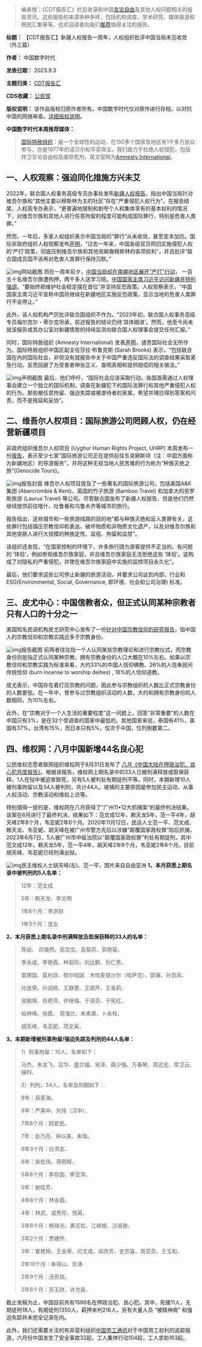 



> 
> 编者按：《CDT报告汇》栏目收录和中国[言论自由](https://chinadigitaltimes.net/space/言论自由)及其他人权问题相关的报告资讯。这些报告的来源多种多样，包括机构调查、学术研究、媒体报道和网民汇集等等。也欢迎读者向我们[推荐](https://chinadigitaltimes.net/chinese/telegrambot)值得关注的报告。
> 
> 
> 




**标题：** 【CDT报告汇】新疆人权报告一周年，人权组织批评中国当局未见收敛（外三篇）  

**作者：** 中国数字时代  

**发表日期：** 2023.9.3  

**主题归类：** [CDT报告汇](https://chinadigitaltimes.net/chinese/category/cdt-stories/cdt%E6%8A%A5%E5%91%8A%E6%B1%87)  

**CDS收藏：** [公民馆](https://chinadigitaltimes.net/space/%E5%85%AC%E6%B0%91%E9%A6%86)  

**版权说明：** 该作品版权归原作者所有。中国数字时代仅对原作进行存档，以对抗中国的网络审查。[详细版权说明](https://chinadigitaltimes.net/chinese/copyright)。


**中国数字时代本周推荐媒体：** 



> 
> [国际特赦组织](https://zh.amnesty.org/)：是一个全球性的运动，在150多个国家及地区有1千多万民众参与，亦是1977年的诺贝尔和平奖得主。我们致力于杜绝人权侵犯，包括捍卫言论自由权及废除死刑，英文官网为[Amnesty International](https://www.amnesty.org/en/)。
> 
> 
> 


一、人权观察：强迫同化措施方兴未艾
-----------------


2022年，联合国人权事务高级专员办事处发布[新疆人权报告](https://news.un.org/zh/story/2022/09/1108692)，指出中国当局针对维吾尔族和“其他主要以穆斯林为主的社区”存在“严重侵犯人权行为”。在报告结尾，人权高专办表示，“更普遍地限制和剥夺个人和集体享有的基本权利的情况下，对维吾尔族和其他人进行任意拘留的程度可能构成国际罪行，特别是危害人类罪。”


然而，一年后，多家人权组织表示中国当局的“罪行”从未收敛，甚至变本加厉。国际非政府组织人权观察发布[声明](https://www.hrw.org/zh-hans/news/2023/08/31/china-unrelenting-crimes-against-humanity-targeting-uyghurs)，“过去一年来，中国各级官员照旧实施侵犯人权的‘严打’政策，彻底压制维吾尔族和其他突厥裔穆斯林的各项权利”，并且批评“联合国成员国不该再对危害人类罪行保持沉默。”


![img](https://chinadigitaltimes.net/chinese/files/2023/09/中国：对维吾尔族的危害人类罪行未见收敛-Human-Rights-Watch-www.hrw_.org_.png)网站截图
而在一周年前夕，[中国当局却在南疆地区展开"严打"行动](https://www.rfa.org/mandarin/yataibaodao/shaoshuminzu/gt1-08082023021831.html)， 一百五十名维吾尔族遭拘押，两千多人送学习班。[中国国家主席习近平访问新疆并特别强调](https://www.cna.com.tw/news/acn/202308260224.aspx)，“要始终把维护社会稳定摆在首位”并坚持反恐政策。人权观察表示，“中国国家主席习近平宣称中国将继续在新疆地区实施反恐政策，显示当地的危害人类罪行不会停止。”


此外，该人权机构严厉批评联合国组织不作为。“2023年初，联合国人权事务高级专员福尔克尔・蒂尔克坦承，前述报告的结论仍待‘具体跟进’。然而，他至今尚未就该报告或其办公室对新疆情势的持续监测向联合国人权理事会提交任何汇报。”


同时，国际特赦组织 (Amnesty International) 发表[声明](https://www.amnesty.org/en/latest/news/2023/08/china-anniversary-of-uns-damning-xinjiang-report-must-be-wake-up-call-to-action/)，谴责国际社会无所作为。国际特赦组织中国区副主任莎拉·布鲁克斯 (Sarah Brooks) 表示，“包括联合国在内的国际社会，非但没有就报告中关于中国严重违反国际法的调查结果采取紧急行动，反而回避了为受害者伸张正义、查明真相和提供赔偿的相关做法。”


![img](https://chinadigitaltimes.net/chinese/files/2023/09/China_-Anniversary-of-UNs-damning-Xinjiang-report-must-be-‘wake-up-c_-www.amnesty.org_.png)声明截图
最后，他们呼吁，“国际社会应该采取行动。各国亟需通过人权理事会建立一个独立的国际机制，调查在新疆犯下的国际法罪行和其他严重侵犯人权的行为。那些被任意拘留、强迫失踪或被虐待者的家属，希望并理应得到答案和问责，而不是拖延和妥协”。


二、维吾尔人权项目：国际旅游公司罔顾人权，仍在经营新疆项目
-----------------------------


非政府组织维吾尔人权项目 (Uyghur Human Rights Project, UHRP) 本周发布一份[报告](https://uhrp.org/report/genocide-tours-international-travel-companies-in-east-turkistan/)，表示至少七家“国际旅游公司正在提供前往东突厥斯坦（注：中国方面称为新疆地区）的导游服务”，并将这种无视当地人民苦难的行为称为“种族灭绝之旅”(Genocide Tours)。


![img](https://chinadigitaltimes.net/chinese/files/2023/09/Genocide-Tours-UHRP_2023-08-30.jpg)报告封面
维吾尔人权项目提及了一些著名的国际旅游公司，包括美国A&K集团 (Abercrombie & Kent)、英国的竹子旅游 (Bamboo Travel) 和加拿大的劳罗斯旅游 (Laurus Travel) 等公司。尽管联合国发布了新疆人权报告，但是他们仍然继续提供前往喀什、吐鲁番和乌鲁木齐等城市的旅行。


报告指出，这些城市和一些旅游线路的目的地“都与种族灭绝和反人类罪有关，这些罪行包括镇压宗教信仰和表达、破坏物质和非物质文化遗产，以及对维吾尔族和其他突厥人进行大规模的种族定性、监视、拘留和监禁”。


该组织还发现，“在国家控制的环境下，许多旅行团为游客提供不正当的、有问题的 ‘体验’，例如参观维吾尔族家庭，并且维吾尔族家庭无法拒绝这些 ‘体验’。这构成了对隐私的严重侵犯，并使在维吾尔族家庭中实施的监控项目永久化”。


最后，他们要求这些公司停止新疆的旅游活动，并要求公司达到内部、行业和ESG(Environmental, Social, Governance, 即环境、社会和公司治理) 标准。


三、皮尤中心：中国信教者众，但正式认同某种宗教者只有人口的十分之一
---------------------------------


美国知名民调机构皮尤研究中心发布了一份[针对中国宗教信仰的研究报告](https://www.pewresearch.org/religion/2023/08/30/measuring-religion-in-china/)，指中国人的宗教信仰和宗教实践远多于宗教身份。


![img](https://chinadigitaltimes.net/chinese/files/2023/09/Measuring-Religion-in-China-Pew-Research-Center-www.pewresearch.org_.png)报告截图
前两者往往指一个人认同某些宗教理论和进行宗教仪式，而宗教身份则是指正式认同某种宗教，拥有宗教身份的人口大概在10%左右。如果以宗教信仰和宗教实践为标准来看，大约33%的中国人信仰佛教、26%的人信奉民间传统信仰 (burn incense to worship deities) , 18%的人信仰道教。


皮尤表示，中国存在着打压宗教的问题，因此参与宗教组织的人数比正式宗教身份的人数更低。在一年中，曾参与过宗教组织活动的人数，大约和拥有宗教身份的人数相同，为10%左右。


此外，在“宗教对于一个人生活的重要程度”这一问题上，回答“非常重要”的人数在中国只有3%，是在32个受调查的国家中最低的。其他国家来说，泰国有41%，美国有37%，台湾有15%，而日本只有5%，仅次于中国，位列倒数第二。


四、维权网：八月中国新增44名良心犯
------------------


公民维权志愿者联网组织维权网于8月31日发布了 [八月《中国大陆在押政治犯、良心犯月度报告》](https://wqw2010.blogspot.com/2023/08/202383195-1596.html)。根据该报告，维权网上期名录中的33人已被刑满释放或取保获释，1人在狱中被迫害致死，另有5人被判处有期徒刑不等。同时，本期新增10人被刑事拘留以及34人被判刑，共计44人。被捕的主要原因是参加民主运动、从事人权活动、宗教活动和维权上访等。


特别值得一提的是，维权网在八月获得了“广州11•12大抓捕案”的最终判决结果。该案在6月进行了最终判决，结果如下：范文成12年，赖天龙5年，范一平4年，胡天峰2年8个月，韦亚妮2年6个月。2020年11月12日，民运人士范一平、范文成、赖天龙、韦亚妮、胡天峰在被广州市警方先后以涉嫌“颠覆国家政权罪”陷后抓捕， 2023年6月7日，5人被广州市中级法院以“颠覆国家政权罪”判处有期徒刑，其中范文成12年，赖天龙5年，范一平4年，胡天峰2年8个月，韦亚妮2年6个月。目前胡天峰、韦亚妮已经刑满出狱。


![img](https://chinadigitaltimes.net/chinese/files/2023/09/hu-Fan.png)民主维权人士胡天峰(左)、范一平，图片来自自由亚洲
**1、本月获悉上期名录中被判刑的5人名单：** 



> 
> 12年：范文成
> 
> 
> 5年：赖天龙、李文明
> 
> 
> 1年6个月：李洪财
> 
> 
> 1年3个月：庞友
> 
> 


**2、本月获悉上期名录中刑满释放及取保获释的33人的名单：** 



> 
> 陈岩、 邓棨然、高崇文、高菊芳、郭艳菊、
> 
> 
> 季永成、李艳霞、林丽珍、刘达鹏、刘仁秀、
> 
> 
> 苗建国、莫利琼、努尔哈因﹒木哈麦提沙尔（哈萨克）、邵廉、孙百凤、
> 
> 
> 孙连荣、孙润桃、王静慧、王顺芹、王香莉、
> 
> 
> 吴朝琪、肖艳萍、许继梅、于淑芬、于宪红、
> 
> 
> 帖林峰、张霞、 周海兰、朱素荣、卜永柱、
> 
> 
> 胡天峰、韦亚妮、项文寅、
> 
> 


**3、本期新增被刑事拘留/强迫失踪及判刑的44人名单：** 



> 
>  1）刑事拘留：10人，名单如下：
> 
> 
> 马杰、朱龙飞、吕华、盛兰福、宋泽、薛少强、万春琴、周远志、常卫云、操科、
> 
> 
>  2）判刑，34人，名单及刑期如下：
> 
> 
> 9年：易家海、
> 
> 
> 8年：严英中、刘伟（汉中）、
> 
> 
> 7年6个月：顾爱民、
> 
> 
> 7年：岳乃亮、钟以美、朱瑞、
> 
> 
> 6年3个月：白洪友、
> 
> 
> 6年：宋宏伟、蒋明辉、
> 
> 
> 5年6个月：李存国、李亚萍、
> 
> 
> 5年：谢桂芳、
> 
> 
> 4年6个月：林永霞、
> 
> 
> 4年：林武、戎秀珍、倪英、
> 
> 
> 3年6个月：杨晓光、黄志松、江峡根、沙淑艳、
> 
> 
> 3年2个月：贾建怀、
> 
> 
> 3年：崔艳玲、王金荣、闫文成、闻庆芳、史宗喜、周亚芬、王玉和、
> 
> 
> 2年10个月：朱得山、俞涛
> 
> 
> 2年9个月：汤芳琼、
> 
> 
> 2年6个月：苏玉财、许方泉、
> 
> 


截止发稿为止，中国目前共有1596名在押政治犯、良心犯。其中，死缓11人，无期徒刑18人，有期徒刑1350人，羁押未判216人，另有大量人员 “被精神病” 和强迫失踪并未完全记录在内。


此外，我们还需要关注的有非营利组织[中国劳工通讯](https://clb.org.hk/zh-hans)对于中国劳工权利的追踪报道。六月份中国发生了安全事故32起，工人集体行动104起，工人求助163起。











